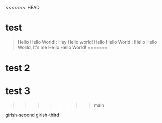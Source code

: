 <<<<<<< HEAD
# test
> Hello Hello World : Hey Hello world!
> Hello Hello World : Hello Hello World, It's me Hello Hello World!
=======
# test 2
# test 3
>>>>>>> main

girish-second
girish-third
